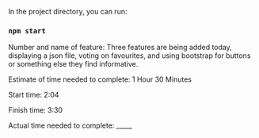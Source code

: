 In the project directory, you can run:

### `npm start`

Number and name of feature: Three features are being added today, displaying a json file, voting on favourites, and using bootstrap for buttons or something else they find informative.

Estimate of time needed to complete: 1 Hour 30 Minutes

Start time: 2:04

Finish time: 3:30

Actual time needed to complete: _____
